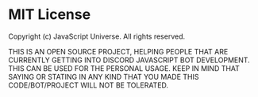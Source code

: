 # MIT License
Copyright (c) JavaScript Universe. All rights reserved.

THIS IS AN OPEN SOURCE PROJECT, HELPING PEOPLE THAT ARE CURRENTLY GETTING INTO DISCORD JAVASCRIPT BOT DEVELOPMENT.
THIS CAN BE USED FOR THE PERSONAL USAGE. KEEP IN MIND THAT SAYING OR STATING IN ANY KIND THAT YOU MADE THIS CODE/BOT/PROJECT WILL NOT BE TOLERATED.